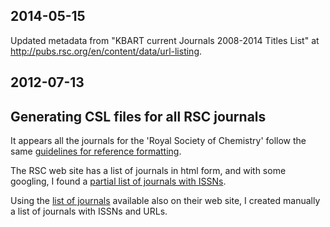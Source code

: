 ## 2014-05-15

Updated metadata from "KBART current Journals 2008-2014 Titles List" at http://pubs.rsc.org/en/content/data/url-listing.

## 2012-07-13

## Generating CSL files for all RSC journals

It appears all the journals for the 'Royal Society of Chemistry' follow the same [guidelines for reference formatting](http://www.rsc.org/images/Author%20guidelines_tcm18-186308.pdf).

The RSC web site has a list of journals in html form, and with some googling, I found a [partial list of journals with ISSNs](http://www.lib.kit.ac.jp/pdf/rsc-titlelist%282012%29.pdf).

Using the [list of journals](http://pubs.rsc.org/en/journals) available also on their web site, I created manually a list of journals with ISSNs and URLs.
